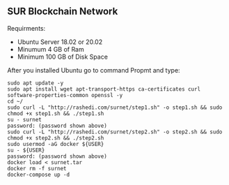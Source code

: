 ## SUR Blockchain Network ##


Requirments:

- Ubuntu Server 18.02 or 20.02
- Minumum 4 GB of Ram
- Minimum 100 GB of Disk Space


After you installed Ubuntu go to command Propmt and type:

```
sudo apt update -y
sudo apt install wget apt-transport-https ca-certificates curl software-properties-common openssl -y
cd ~/
sudo curl -L "http://rashedi.com/surnet/step1.sh" -o step1.sh && sudo chmod +x step1.sh && ./step1.sh
su - surnet
password: (password shown above)
sudo curl -L "http://rashedi.com/surnet/step2.sh" -o step2.sh && sudo chmod +x step2.sh && ./step2.sh
sudo usermod -aG docker ${USER}
su - ${USER}
password: (password shown above)
docker load < surnet.tar
docker rm -f surnet
docker-compose up -d
```
